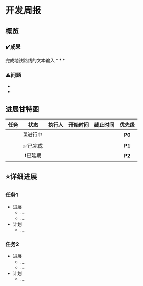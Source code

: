 # 开发周报



## 概览

### ✔️成果

完成地铁路线的文本输入
* 
* 
* 

### ⚠️问题

* 
* 





## 进展甘特图

| 任务 |  状态   | 执行人 | 开始时间 | 截止时间 | 优先级 |
| :--: | :-----: | :----: | :------: | :------: | :----: |
|      | ⏳进行中 |        |          |          | **P0** |
|      | ✅已完成 |        |          |          | **P1** |
|      | ❗已延期 |        |          |          | **P2** |



## ⭐详细进展

### 任务1

* 进展
  * ...
  * ...
* 计划
  * ...

### 任务2

* 进展
  * ...
  * ...
* 计划
  * ...
